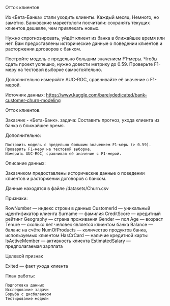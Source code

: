 Отток клиентов

Из «Бета-Банка» стали уходить клиенты. Каждый месяц. Немного, но заметно. Банковские маркетологи посчитали: сохранять текущих клиентов дешевле, чем привлекать новых.

Нужно спрогнозировать, уйдёт клиент из банка в ближайшее время или нет. Вам предоставлены исторические данные о поведении клиентов и расторжении договоров с банком.

Постройте модель с предельно большим значением F1-меры. Чтобы сдать проект успешно, нужно довести метрику до 0.59. Проверьте F1-меру на тестовой выборке самостоятельно.

Дополнительно измеряйте AUC-ROC, сравнивайте её значение с F1-мерой.

Источник данных: https://www.kaggle.com/barelydedicated/bank-customer-churn-modeling

Отток клиентов.

Заказчик - «Бета-Банк». задача: Составить прогноз, ухода клиента из банка в ближайшее время.

Дополнительно:

    Построить модель с предельно большим значением F1-меры (> 0.59).
    Проверить F1-меру на тестовой выборке.
    Измерить AUC-ROC, сравнивая её значение с F1-мерой.

Описание данных:

Заказчиком предоставлены исторические данные о поведении клиентов и расторжении договоров с банком.

Данные находятся в файле /datasets/Churn.csv

Признаки:

RowNumber — индекс строки в данных
CustomerId — уникальный идентификатор клиента
Surname — фамилия
CreditScore — кредитный рейтинг
Geography — страна проживания
Gender — пол
Age — возраст
Tenure — сколько лет человек является клиентом банка
Balance — баланс на счёте
NumOfProducts — количество продуктов банка, используемых клиентом
HasCrCard — наличие кредитной карты
IsActiveMember — активность клиента
EstimatedSalary — предполагаемая зарплата

Целевой признак

Exited — факт ухода клиента

План работы:

    Подготовка данных
    Исследование задачи
    Борьба с дисбалансом
    Тестирование модели


